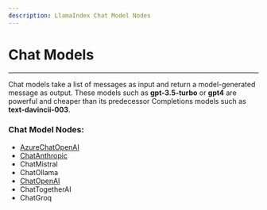 ```yaml
---
description: LlamaIndex Chat Model Nodes
---
```


# Chat Models

***

Chat models take a list of messages as input and return a model-generated message as output. These models such as **gpt-3.5-turbo** or **gpt4** are powerful and cheaper than its predecessor Completions models such as **text-davincii-003**.

### Chat Model Nodes:

* [AzureChatOpenAI](azurechatopenai.md)
* [ChatAnthropic](chatanthropic.md)
* ChatMistral
* ChatOllama
* [ChatOpenAI](chatopenai.md)
* ChatTogetherAI
* ChatGroq
